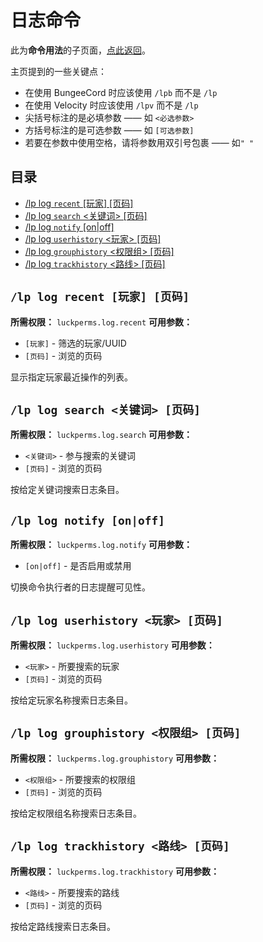 # 日志命令

此为**命令用法**的子页面，[点此返回](command-usage.md)。

主页提到的一些关键点：

* 在使用 BungeeCord 时应该使用 `/lpb` 而不是 `/lp`
* 在使用 Velocity 时应该使用 `/lpv` 而不是 `/lp`
* 尖括号标注的是必填参数 —— 如 `<必选参数>`
* 方括号标注的是可选参数 —— 如 `[可选参数]`
* 若要在参数中使用空格，请将参数用双引号包裹 —— 如`" "`

## 目录

* [/lp log `recent` [玩家] [页码]](#lp-log-recent-玩家-页码)
* [/lp log `search` <关键词> [页码]](#lp-log-search-关键词-页码)
* [/lp log `notify` [on|off]](#lp-log-notify-onoff)
* [/lp log `userhistory` <玩家> [页码]](#lp-log-userhistory-玩家-页码)
* [/lp log `grouphistory` <权限组> [页码]](#lp-log-grouphistory-权限组-页码)
* [/lp log `trackhistory` <路线> [页码]](#lp-log-trackhistory-路线-页码)

## `/lp log recent [玩家] [页码]`

**所需权限：** `luckperms.log.recent`
**可用参数：**

* `[玩家]` - 筛选的玩家/UUID
* `[页码]` - 浏览的页码

显示指定玩家最近操作的列表。

## `/lp log search <关键词> [页码]`

**所需权限：** `luckperms.log.search`
**可用参数：**

* `<关键词>` - 参与搜索的关键词
* `[页码]` - 浏览的页码

按给定关键词搜索日志条目。

## `/lp log notify [on|off]`

**所需权限：** `luckperms.log.notify`
**可用参数：**

* `[on|off]` - 是否启用或禁用

切换命令执行者的日志提醒可见性。

## `/lp log userhistory <玩家> [页码]`

**所需权限：** `luckperms.log.userhistory`
**可用参数：**

* `<玩家>` - 所要搜索的玩家
* `[页码]` - 浏览的页码

按给定玩家名称搜索日志条目。

## `/lp log grouphistory <权限组> [页码]`

**所需权限：** `luckperms.log.grouphistory`
**可用参数：**

* `<权限组>` - 所要搜索的权限组
* `[页码]` - 浏览的页码

按给定权限组名称搜索日志条目。

## `/lp log trackhistory <路线> [页码]`

**所需权限：** `luckperms.log.trackhistory`
**可用参数：**

* `<路线>` - 所要搜索的路线
* `[页码]` - 浏览的页码

按给定路线搜索日志条目。